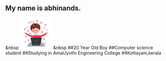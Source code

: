 ## My name is abhinands.
&nbsp
[<img src="Screenshot_from_2023-06-09_11-52-36-transformed-removebg-preview.png" width="100" height="100"/>](Screenshot_from_2023-06-09_11-52-36-transformed-removebg-preview.png) 
 &nbsp
 ##20 Year Old Boy
 ##Computer science student
 ##Studying in AmalJyothi Engineering College
 ##Kottayam,kerala
